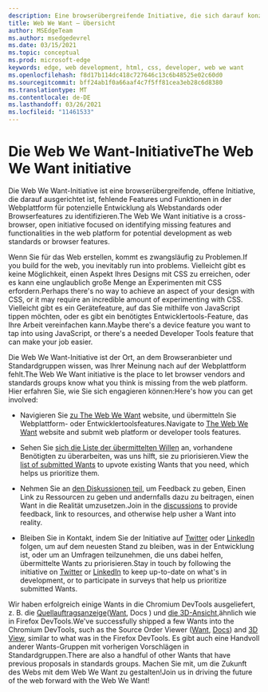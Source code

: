```yaml
---
description: Eine browserübergreifende Initiative, die sich darauf konzentriert, fehlende Features und Funktionen in der Webplattform für die potenzielle Entwicklung als Webstandards oder Browserfeatures zu identifizieren.
title: Web We Want – Übersicht
author: MSEdgeTeam
ms.author: msedgedevrel
ms.date: 03/15/2021
ms.topic: conceptual
ms.prod: microsoft-edge
keywords: edge, web development, html, css, developer, web we want
ms.openlocfilehash: f8d17b114dc418c727646c13c6b48525e02c60d0
ms.sourcegitcommit: bff24ab1f0a66aaf4c7f5ff81cea3eb28c6d8380
ms.translationtype: MT
ms.contentlocale: de-DE
ms.lasthandoff: 03/26/2021
ms.locfileid: "11461533"
---
```

# <a name="the-web-we-want-initiative"></a><span data-ttu-id="c12ba-104">Die Web We Want-Initiative</span><span class="sxs-lookup"><span data-stu-id="c12ba-104">The Web We Want initiative</span></span>

<span data-ttu-id="c12ba-105">Die Web We Want-Initiative ist eine browserübergreifende, offene Initiative, die darauf ausgerichtet ist, fehlende Features und Funktionen in der Webplattform für potenzielle Entwicklung als Webstandards oder Browserfeatures zu identifizieren.</span><span class="sxs-lookup"><span data-stu-id="c12ba-105">The Web We Want initiative is a cross-browser, open initiative focused on identifying missing features and functionalities in the web platform for potential development as web standards or browser features.</span></span>

<span data-ttu-id="c12ba-106">Wenn Sie für das Web erstellen, kommt es zwangsläufig zu Problemen.</span><span class="sxs-lookup"><span data-stu-id="c12ba-106">If you build for the web, you inevitably run into problems.</span></span> <span data-ttu-id="c12ba-107">Vielleicht gibt es keine Möglichkeit, einen Aspekt Ihres Designs mit CSS zu erreichen, oder es kann eine unglaublich große Menge an Experimenten mit CSS erfordern.</span><span class="sxs-lookup"><span data-stu-id="c12ba-107">Perhaps there's no way to achieve an aspect of your design with CSS, or it may require an incredible amount of experimenting with CSS.</span></span> <span data-ttu-id="c12ba-108">Vielleicht gibt es ein Gerätefeature, auf das Sie mithilfe von JavaScript tippen möchten, oder es gibt ein benötigtes Entwicklertools-Feature, das Ihre Arbeit vereinfachen kann.</span><span class="sxs-lookup"><span data-stu-id="c12ba-108">Maybe there's a device feature you want to tap into using JavaScript, or there's a needed Developer Tools feature that can make your job easier.</span></span>

<span data-ttu-id="c12ba-109">Die Web We Want-Initiative ist der Ort, an dem Browseranbieter und Standardgruppen wissen, was Ihrer Meinung nach auf der Webplattform fehlt.</span><span class="sxs-lookup"><span data-stu-id="c12ba-109">The Web We Want initiative is the place to let browser vendors and standards groups know what you think is missing from the web platform.</span></span> <span data-ttu-id="c12ba-110">Hier erfahren Sie, wie Sie sich engagieren können:</span><span class="sxs-lookup"><span data-stu-id="c12ba-110">Here's how you can get involved:</span></span>

*   <span data-ttu-id="c12ba-111">Navigieren Sie [zu The Web We Want][WebWeWant] website, und übermitteln Sie Webplattform- oder Entwicklertoolsfeatures.</span><span class="sxs-lookup"><span data-stu-id="c12ba-111">Navigate to [The Web We Want][WebWeWant] website and submit web platform or developer tools features.</span></span>

*   <span data-ttu-id="c12ba-112">Sehen Sie [sich die Liste der übermittelten Willen][WebWeWantWants] an, vorhandene Benötigten zu überarbeiten, was uns hilft, sie zu priorisieren.</span><span class="sxs-lookup"><span data-stu-id="c12ba-112">View the [list of submitted Wants][WebWeWantWants] to upvote existing Wants that you need, which helps us prioritize them.</span></span>

*   <span data-ttu-id="c12ba-113">Nehmen Sie an [den Diskussionen teil,][GithubWebWeWantDiscussions] um Feedback zu geben, Einen Link zu Ressourcen zu geben und andernfalls dazu zu beitragen, einen Want in die Realität umzusetzen.</span><span class="sxs-lookup"><span data-stu-id="c12ba-113">Join in the [discussions][GithubWebWeWantDiscussions] to provide feedback, link to resources, and otherwise help usher a Want into reality.</span></span>

*   <span data-ttu-id="c12ba-114">Bleiben Sie in Kontakt, indem Sie der Initiative auf [Twitter][TwitterWebWeWant] oder [LinkedIn][LinkedInWebWeWant] folgen, um auf dem neuesten Stand zu bleiben, was in der Entwicklung ist, oder um an Umfragen teilzunehmen, die uns dabei helfen, übermittelte Wants zu priorisieren.</span><span class="sxs-lookup"><span data-stu-id="c12ba-114">Stay in touch by following the initiative on [Twitter][TwitterWebWeWant] or [LinkedIn][LinkedInWebWeWant] to keep up-to-date on what's in development, or to participate in surveys that help us prioritize submitted Wants.</span></span>

<span data-ttu-id="c12ba-115">Wir haben erfolgreich einige Wants in die Chromium DevTools ausgeliefert, z. B. die [Quellauftragsanzeige][DevtoolsExperimentalFeaturesIndexSourceOrderViewer]\([Want][WebWeWantWants64], Docs \) und [die 3D-Ansicht,][Devtools3DViewIndex]ähnlich wie in Firefox DevTools.</span><span class="sxs-lookup"><span data-stu-id="c12ba-115">We've successfully shipped a few Wants into the Chromium DevTools, such as the Source Order Viewer \([Want][WebWeWantWants64], [Docs][DevtoolsExperimentalFeaturesIndexSourceOrderViewer]\) and [3D View][Devtools3DViewIndex], similar to what was in the Firefox DevTools.</span></span> <span data-ttu-id="c12ba-116">Es gibt auch eine Handvoll anderer Wants-Gruppen mit vorherigen Vorschlägen in Standardgruppen.</span><span class="sxs-lookup"><span data-stu-id="c12ba-116">There are also a handful of other Wants that have previous proposals in standards groups.</span></span> <span data-ttu-id="c12ba-117">Machen Sie mit, um die Zukunft des Webs mit dem Web We Want zu gestalten!</span><span class="sxs-lookup"><span data-stu-id="c12ba-117">Join us in driving the future of the web forward with the Web We Want!</span></span>

<!-- links -->  

[Devtools3DViewIndex]: ../devtools-guide-chromium/3d-view/index.md "3D-Ansicht | Microsoft Docs"

[DevtoolsExperimentalFeaturesIndexSourceOrderViewer]: ../devtools-guide-chromium/experimental-features/index.md#source-order-viewer "Source Order Viewer – Experimentelle | Microsoft Docs"

[WebWeWant]: https://webwewant.fyi "The Web We Want"

[WebWeWantWants]: https://webwewant.fyi/wants "Was wir | The Web We Want"

[GithubWebWeWantDiscussions]: https://github.com/WebWeWant/webwewant.fyi/discussions "Lassen Sie uns das Web besprechen, das wir | GitHub"

[TwitterWebWeWant]: https://twitter.com/webwewantfyi "Das Web, das wir | Twitter"

[LinkedInWebWeWant]: https://www.linkedin.com/company/the-web-we-want "Das Web, das wir | LinkedIn"

[WebWeWantWants64]: https://webwewant.fyi/wants/64 "Ich möchte einen Quellauftragsanzeiger für neu angeordnete Inhalte – What We Want | The Web We Want"
